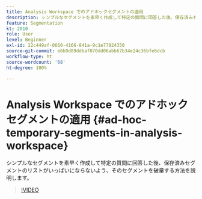 ```yaml
---
title: Analysis Workspace でのアドホックセグメントの適用
description: シンプルなセグメントを素早く作成して特定の質問に回答した後、保存済みセグメントのリストがいっぱいにならないよう、そのセグメントを破棄する方法を説明します。
feature: Segmentation
kt: 2010
role: User
level: Beginner
exl-id: 22c449af-0660-4166-841a-9c1e77924350
source-git-commit: e6b9d89ddbaf070dd06abb67b34e24c36bfe6dcb
workflow-type: ht
source-wordcount: '68'
ht-degree: 100%

---
```


# Analysis Workspace でのアドホックセグメントの適用 {#ad-hoc-temporary-segments-in-analysis-workspace}

シンプルなセグメントを素早く作成して特定の質問に回答した後、保存済みセグメントのリストがいっぱいにならないよう、そのセグメントを破棄する方法を説明します。

>[!VIDEO](https://video.tv.adobe.com/v/23978/?quality=12&learn=on)
